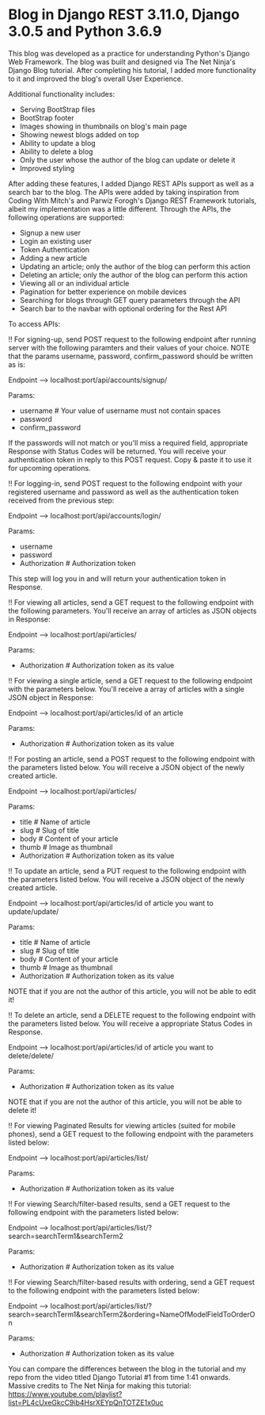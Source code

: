 # Blog in Django REST 3.11.0, Django 3.0.5 and Python 3.6.9

This blog was developed as a practice for understanding Python's Django Web Framework. The blog was built and 
designed via The Net Ninja's Django Blog tutorial. After completing his tutorial, I added more functionality 
to it and improved the blog's overall User Experience.


Additional functionality includes:
- Serving BootStrap files
- BootStrap footer
- Images showing in thumbnails on blog's main page
- Showing newest blogs added on top
- Ability to update a blog
- Ability to delete a blog
- Only the user whose the author of the blog can update or delete it
- Improved styling

After adding these features, I added Django REST APIs support as well as a search bar to the blog. The APIs were added by taking inspiration from Coding With Mitch's and Parwiz Forogh's Django REST Framework tutorials, albeit my implementation was a little different. Through the APIs, the following operations are supported:
- Signup a new user
- Login an existing user
- Token Authentication
- Adding a new article
- Updating an article; only the author of the blog can perform this action
- Deleting an article; only the author of the blog can perform this action
- Viewing all or an individual article
- Pagination for better experience on mobile devices
- Searching for blogs through GET query parameters through the API
- Search bar to the navbar with optional ordering for the Rest API

To access APIs:

!! For signing-up, send POST request to the following endpoint after running server with the following paramters and their
values of your choice. NOTE that the params username, password, confirm_password should be written as is:

Endpoint --> localhost:port/api/accounts/signup/

Params:
- username                  # Your value of username must not contain spaces
- password
- confirm_password

If the passwords will not match or you'll miss a required field, appropriate Response with Status Codes will be returned. You will receive your authentication token in reply to this POST request. Copy & paste it to use it for upcoming operations.

!! For logging-in, send POST request to the following endpoint with your registered username and password as well as the authentication token received from the previous step:

Endpoint --> localhost:port/api/accounts/login/

Params:
- username
- password
- Authorization # Authorization token

This step will log you in and will return your authentication token in Response.

!! For viewing all articles, send a GET request to the following endpoint with the following parameters. You'll receive an array of articles as JSON objects in Response:

Endpoint --> localhost:port/api/articles/

Params:
- Authorization # Authorization token as its value

!! For viewing a single article, send a GET request to the following endpoint with the parameters below. You'll receive a array of articles with a single JSON object in Response:

Endpoint --> localhost:port/api/articles/id of an article

Params:
- Authorization # Authorization token as its value

!! For posting an article, send a POST request to the following endpoint with the parameters listed below. You will receive a JSON object of the newly created article.

Endpoint --> localhost:port/api/articles/

Params:
- title # Name of article
- slug  # Slug of title
- body  # Content of your article
- thumb # Image as thumbnail
- Authorization # Authorization token as its value

!! To update an article, send a PUT request to the following endpoint with the parameters listed below. You will receive a JSON object of the newly created article.

Endpoint --> localhost:port/api/articles/id of article you want to update/update/

Params:

- title # Name of article
- slug  # Slug of title
- body  # Content of your article
- thumb # Image as thumbnail
- Authorization # Authorization token as its value

NOTE that if you are not the author of this article, you will not be able to edit it!

!! To delete an article, send a DELETE request to the following endpoint with the parameters listed below. You will receive a appropriate Status Codes in Response.

Endpoint --> localhost:port/api/articles/id of article you want to delete/delete/

Params: 
- Authorization # Authorization token as its value

NOTE that if you are not the author of this article, you will not be able to delete it!

!! For viewing Paginated Results for viewing articles (suited for mobile phones), send a GET request to the following endpoint with the parameters listed below:

Endpoint --> localhost:port/api/articles/list/

Params:
- Authorization # Authorization token as its value

!! For viewing Search/filter-based results, send a GET request to the following endpoint with the parameters listed below:

Endpoint --> localhost:port/api/articles/list/?search=searchTerm1&searchTerm2

Params:
- Authorization # Authorization token as its value

!! For viewing Search/filter-based results with ordering, send a GET request to the following endpoint with the parameters listed below:

Endpoint --> localhost:port/api/articles/list/?search=searchTerm1&searchTerm2&ordering=NameOfModelFieldToOrderOn

Params:
- Authorization # Authorization token as its value


You can compare the differences between the blog in the tutorial and my repo from the video titled Django Tutorial #1
from time 1:41 onwards. Massive credits to The Net Ninja for making this tutorial:
https://www.youtube.com/playlist?list=PL4cUxeGkcC9ib4HsrXEYpQnTOTZE1x0uc 
